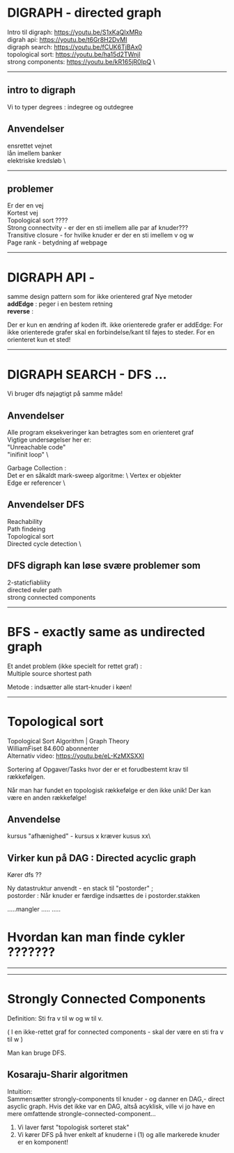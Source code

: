 # DIGRAPH - directed graph

Intro til digraph: https://youtu.be/S1xKaQIxMRo \
digrah api: https://youtu.be/t6Gr8H2DvMI \
digraph search: https://youtu.be/fCUK6TjBAx0 \
topological sort: https://youtu.be/ha15d2TWnjI \
strong components: https://youtu.be/kR165jR0IpQ \

---

## intro to digraph

Vi to typer degrees : indegree og outdegree

## Anvendelser
ensrettet vejnet \
lån imellem banker \
elektriske kredsløb \

---

## problemer
Er der en vej \
Kortest vej \
Topological sort ???? \
Strong connectvity - er der en sti imellem alle par af knuder??? \
Transitive closure - for hvilke knuder er der en sti imellem v og w \
Page rank - betydning af webpage 

---

# DIGRAPH API -

samme design pattern som for ikke orientered graf
Nye metoder \
<b>addEdge</b> : peger i en bestem retning \
<b>reverse</b> : 

Der er kun en ændring af koden ift. ikke orienterede grafer er addEdge:
For ikke orienterede grafer skal en forbindelse/kant til føjes to steder. For en orienteret kun et sted!

---

# DIGRAPH SEARCH  - DFS ...

Vi bruger dfs nøjagtigt på samme måde!

## Anvendelser

Alle program eksekveringer kan betragtes som en orienteret graf \
Vigtige undersøgelser her er: \
"Unreachable code" \
"inifinit loop" \

Garbage Collection : \
Det er en såkaldt mark-sweep algoritme: \ 
Vertex er objekter \
Edge er referencer \

## Anvendelser DFS
Reachability \
Path findeing \
Topological sort \
Directed cycle detection \

## DFS digraph kan løse svære problemer som
2-staticfiabliity \
directed euler path \
strong connected components 

---

# BFS - exactly same as undirected graph

Et andet problem (ikke specielt for rettet graf) : \
Multiple source shortest path

Metode : indsætter alle start-knuder i køen!

---

# Topological sort
Topological Sort Algorithm | Graph Theory \
WilliamFiset
84.600 abonnenter \
Alternativ video: https://youtu.be/eL-KzMXSXXI

Sortering af Opgaver/Tasks hvor der er et forudbestemt krav til 
rækkefølgen.

Når man har fundet en topologisk rækkefølge er den ikke unik!
Der kan være en anden rækkefølge!

## Anvendelse
kursus "afhænighed" - kursus x kræver kusus xx\
## Virker kun på DAG : Directed acyclic graph

Kører dfs ??

Ny datastruktur anvendt - en stack til "postorder" ; \
postorder : Når knuder er færdige indsættes de i postorder.stakken


.....mangler
.....
.....

# Hvordan kan man finde cykler ???????

---
---

# Strongly Connected Components

Definition: Sti fra v til w og w til v.

( I en ikke-rettet graf for connected components - skal der være en sti fra v til w )

Man kan bruge DFS.

## Kosaraju-Sharir algoritmen

Intuition: \
Sammensætter strongly-components til knuder - og danner en DAG,- direct asyclic graph.
Hvis det ikke var en DAG, altså acyklisk, ville vi jo have en mere omfattende strongle-connected-component...

1. Vi laver først "topologisk sorteret stak"
2. Vi kører DFS på hver enkelt af knuderne i (1) og alle markerede knuder er en komponent!




